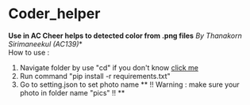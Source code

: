 # Coder_helper
**Use in AC Cheer helps to detected color from .png files**
*By Thanakorn Sirimaneekul (AC139)** \
How to use :
1. Navigate folder by use "cd" if you don't know [click me](https://www.lifewire.com/change-directories-in-command-prompt-5185508)
2. Run command "pip install -r requirements.txt"
3. Go to setting.json to set photo name 
** !! Warning : make sure your photo in folder name "pics" !! **
